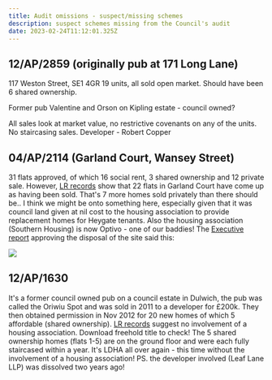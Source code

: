 ```yaml
---
title: Audit omissions - suspect/missing schemes
description: suspect schemes missing from the Council's audit
date: 2023-02-24T11:12:01.325Z
---
```

## 12/AP/2859 (originally pub at 171 Long Lane)
117 Weston Street, SE1 4GR
19 units, all sold open market. Should have been 6 shared ownership.

Former pub Valentine and Orson on Kipling estate - council owned?

All sales look at market value, no restrictive covenants on any of the units. No staircasing sales.
Developer - Robert Copper

## 04/AP/2114 (Garland Court, Wansey Street)
31 flats approved, of which 16 social rent, 3 shared ownership and 12 private sale.
However, [LR records](https://landregistry.data.gov.uk/app/ppd/search?et%5B%5D=lrcommon%3Afreehold&et%5B%5D=lrcommon%3Aleasehold&limit=100&nb%5B%5D=true&nb%5B%5D=false&paon=garland+court&postcode=se17+1lh&ptype%5B%5D=lrcommon%3Adetached&ptype%5B%5D=lrcommon%3Asemi-detached&ptype%5B%5D=lrcommon%3Aterraced&ptype%5B%5D=lrcommon%3Aflat-maisonette&ptype%5B%5D=lrcommon%3AotherPropertyType&street=wansey&tc%5B%5D=ppd%3AstandardPricePaidTransaction&tc%5B%5D=ppd%3AadditionalPricePaidTransaction) show that 22 flats in Garland Court have come up as having been sold.
That's 7 more homes sold privately than there should be..
I think we might be onto something here, especially given that it was council land given at nil cost to the housing association to provide replacement homes for Heygate tenants.
Also the housing association (Southern Housing) is now Optivo - one of our baddies!
The [Executive report](https://moderngov.southwark.gov.uk/Data/Executive/20041214/Agenda/Item%2018%20-%20Site%20known%20asthe%20Wansey%20Street%20car%20park,%20Wansey%20Street,%20SE17%20-%20Disposal.pdf) approving the disposal of the site said this:

![](img/screenshot-2023-02-13-at-11-34-26-item-no-item-18-site-known-asthe-wansey-street-car-park-wansey-street-se17-disposal.pdf-1-.png)

## 12/AP/1630
It's a former council owned pub on a council estate in Dulwich, the pub was called the Oriwiu Spot and was sold in 2011 to a developer for £200k.
They then obtained permission in Nov 2012 for 20 new homes of which 5 affordable (shared ownership).
[LR records](https://landregistry.data.gov.uk/app/ppd/search?et%5B%5D=lrcommon%3Afreehold&et%5B%5D=lrcommon%3Aleasehold&limit=100&nb%5B%5D=true&nb%5B%5D=false&paon=67&postcode=SE5+8jz&ptype%5B%5D=lrcommon%3Adetached&ptype%5B%5D=lrcommon%3Asemi-detached&ptype%5B%5D=lrcommon%3Aterraced&ptype%5B%5D=lrcommon%3Aflat-maisonette&ptype%5B%5D=lrcommon%3AotherPropertyType&street=green+dale+&tc%5B%5D=ppd%3AstandardPricePaidTransaction&tc%5B%5D=ppd%3AadditionalPricePaidTransaction&town=London) suggest no involvement of a housing association. Download freehold title to check!
The 5 shared ownership homes (flats 1-5) are on the ground floor and were each fully staircased within a year.
It's LDHA all over again - this time without the involvement of a housing association!
PS. the developer involved (Leaf Lane LLP) was dissolved two years ago!

## 